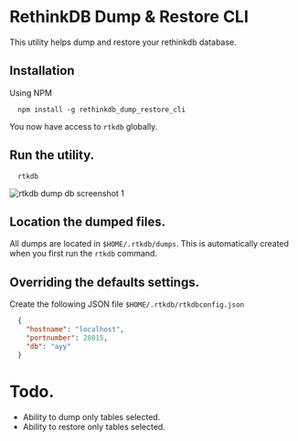 # RethinkDB Dump & Restore CLI
This utility helps dump and restore your rethinkdb database.

## Installation
Using NPM
```
  npm install -g rethinkdb_dump_restore_cli
```

You now have access to `rtkdb` globally.

## Run the utility.
```
  rtkdb
```

![rtkdb dump db screenshot 1](https://res.cloudinary.com/imagine-design-develop/image/upload/v1536721671/screenshots/Screen_Shot_2018-09-11_at_8.07.01_PM.png)

## Location the dumped files.
All dumps are located in `$HOME/.rtkdb/dumps`. This is automatically created when you first run the `rtkdb` command.

## Overriding the defaults settings.
Create the following JSON file `$HOME/.rtkdb/rtkdbconfig.json`
``` json
  {
    "hostname": "localhost",
    "portnumber": 28015,
    "db": "ayy"
  }

```

# Todo.
- Ability to dump only tables selected.
- Ability to restore only tables selected.
